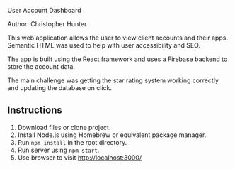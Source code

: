 User Account Dashboard

Author: Christopher Hunter

This web application allows the user to view client accounts and their apps. Semantic HTML was used to help with user accessibility and SEO.

The app is built using the React framework and uses a Firebase backend to store the account data.

The main challenge was getting the star rating system working correctly and updating the database on click.

## Instructions

1. Download files or clone project.
2. Install Node.js using Homebrew or equivalent package manager.
3. Run `npm install` in the root directory.
4. Run server using `npm start`.
5. Use browser to visit [http://localhost:3000/](http://localhost:3000/) 